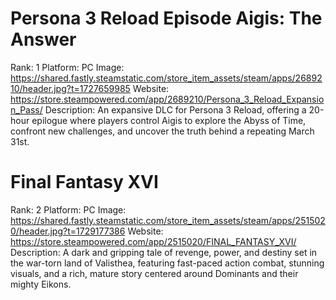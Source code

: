 # Persona 3 Reload Episode Aigis: The Answer

Rank: 1
Platform: PC
Image: https://shared.fastly.steamstatic.com/store_item_assets/steam/apps/2689210/header.jpg?t=1727659985
Website: https://store.steampowered.com/app/2689210/Persona_3_Reload_Expansion_Pass/
Description: An expansive DLC for Persona 3 Reload, offering a 20-hour epilogue where players control Aigis to explore the Abyss of Time, confront new challenges, and uncover the truth behind a repeating March 31st.

# Final Fantasy XVI

Rank: 2
Platform: PC
Image: https://shared.fastly.steamstatic.com/store_item_assets/steam/apps/2515020/header.jpg?t=1729177386
Website: https://store.steampowered.com/app/2515020/FINAL_FANTASY_XVI/
Description: A dark and gripping tale of revenge, power, and destiny set in the war-torn land of Valisthea, featuring fast-paced action combat, stunning visuals, and a rich, mature story centered around Dominants and their mighty Eikons.
